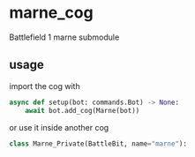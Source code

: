 # marne_cog

Battlefield 1 marne submodule

## usage

import the cog with

```py
async def setup(bot: commands.Bot) -> None:
    await bot.add_cog(Marne(bot))
```

or use it inside another cog

```py
class Marne_Private(BattleBit, name="marne"):
```
